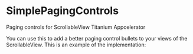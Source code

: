 SimplePagingControls
====================

Paging controls for ScrollableView Titanium Appcelerator

You can use this to add a better paging control bullets to your views of the ScrollableView. This is an example of the implementation:


